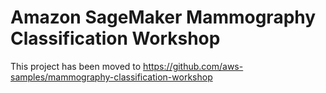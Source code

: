 # Amazon SageMaker Mammography Classification Workshop

This project has been moved to https://github.com/aws-samples/mammography-classification-workshop 
